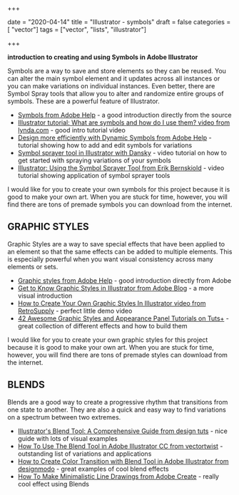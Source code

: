 +++

date = "2020-04-14"
title = "Illustrator - symbols"
draft = false
categories = [ "vector"]
tags = ["vector", "lists", "illustrator"]

+++

**introduction to creating and using Symbols in Adobe Illustrator**

<!--more-->

Symbols are a way to save and store elements so they can be reused. You can alter the main symbol element and it updates across all instances or you can make variations on individual instances. Even better, there are Symbol Spray tools that allow you to alter and randomize entire groups of symbols. These are a powerful feature of Illustrator. 

- [Symbols from Adobe Help](https://helpx.adobe.com/illustrator/using/symbols.html) - a good introduction directly from the source
- [Illustrator tutorial: What are symbols and how do I use them? video from lynda.com](https://youtu.be/E9B8p6t7MZM) - good intro tutorial video
- [Design more efficiently with Dynamic Symbols from Adobe Help](https://helpx.adobe.com/illustrator/how-to/dynamic-symbols.html) - tutorial showing how to add and edit symbols for variations
- [Symbol sprayer tool in Illustrator with Dansky](https://youtu.be/AZnGrjFQeXI) - video tutorial on how to get started with spraying variations of your symbols
- [Illustrator: Using the Symbol Sprayer Tool from Erik Bernskiold](https://youtu.be/uvN_iHuJ-cc) - video tutorial showing application of symbol sprayer tools

I would like for you to create your own symbols for this project because it is good to make your own art. When you are stuck for time, however, you will find there are tons of premade symbols you can download from the internet. 

## GRAPHIC STYLES

Graphic Styles are a way to save special effects that have been applied to an element so that the same effects can be added to multiple elements. This is especially powerful when you want visual consistency across many elements or sets. 

- [Graphic styles from Adobe Help](https://helpx.adobe.com/illustrator/using/graphic-styles.html) - good introduction directly from Adobe
- [Get to Know Graphic Styles in Illustrator from Adobe Blog](https://theblog.adobe.com/get-know-graphic-styles-illustrator/) - a more visual introduction
- [How to Create Your Own Graphic Styles In Illustrator video from RetroSupply](https://youtu.be/NmbC9b77niA) - perfect little demo video
- [42 Awesome Graphic Styles and Appearance Panel Tutorials on Tuts+](https://design.tutsplus.com/articles/42-awesome-graphic-styles-and-appearance-panel-tutorials-on-tuts--cms-20833) - great collection of different effects and how to build them

I would like for you to create your own graphic styles for this project because it is good to make your own art. When you are stuck for time, however, you will find there are tons of premade styles can download from the internet. 

## BLENDS

Blends are a good way to create a progressive rhythm that transitions from one state to another. They are also a quick and easy way to find variations on a spectrum between two extremes. 

- [Illustrator's Blend Tool: A Comprehensive Guide from design tuts](https://design.tutsplus.com/tutorials/illustrators-blend-tool-a-comprehensive-guide--vector-551) - nice guide with lots of visual examples
- [How To Use The Blend Tool in Adobe Illustrator CC from vectortwist](https://vectortwist.com/illustrator-blend-tool-tips/) - outstanding list of variations and applications
- [How to Create Color Transition with Blend Tool in Adobe Illustrator from designmodo](https://designmodo.com/color-transition-blend-tool/) - great examples of cool blend effects
- [How To Make Minimalistic Line Drawings from Adobe Create](https://create.adobe.com/2017/3/22/simple_yet_stunning_how_to_create_artwork_with_illustrator_s_blend_tool.html) - really cool effect using Blends
